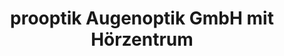 ---
title: "prooptik Augenoptik GmbH mit Hörzentrum"
url: /riesa/prooptik-augenoptik-gmbh-mit-hoerzentrum/
shop: Optiker
---